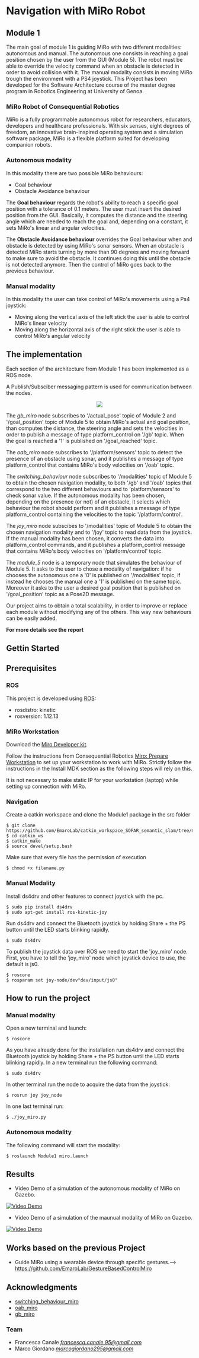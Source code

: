  # Navigation with MiRo Robot

 ## Module 1
 The main goal of module 1 is guiding MiRo with two different modalities: autonomous and manual.
 The autonomous one consists in reaching a goal position chosen by the user from the GUI (Module 5). The robot must be able to override the velocity command when an obstacle is detected in order to avoid collision with it.
 The manual modality consists in moving MiRo trough the environment with a PS4 joystick.
 This Project has been developed for the Software Architecture course of the master degree program in Robotics Engineering at University of Genoa.

 ### MiRo Robot of Consequential Robotics
 MiRo is a fully programmable autonomous robot for researchers, educators, developers and healthcare professionals. With six senses, eight   degrees of freedom, an innovative brain-inspired operating system and a simulation software package, MiRo is a flexible platform suited for developing companion robots.


 ### Autonomous modality
 
 In this modality there are two possible MiRo behaviours:
 * Goal behaviour
 * Obstacle Avoidance behaviour
 
 The **Goal behaviour** regards the robot's ability to reach a specific goal position with a tolerance of 0.1 meters. The user must insert the desired position from the GUI.
 Basically, it computes the distance and the steering angle which are needed to reach the goal and, depending on a constant, it sets MiRo's linear and angular velocities.

 The **Obstacle Avoidance behaviour** overrides the Goal behaviour when and obstacle is detected by using MiRo's sonar sensors.
 When an obstacle is detected MiRo starts turning by more than 90 degrees and moving forward to make sure to avoid the obstacle. It continues doing this until the obstacle is not detected anymore.
 Then the control of MiRo goes back to the previous behaviour.

 ### Manual modality

 In this modality the user can take control of MiRo's movements using a Ps4 joystick:
 * Moving along the vertical axis of the left stick the user is able to control MiRo's linear velocity
 * Moving along the horizontal axis of the right stick the user is able to control MiRo's angular velocity

 ## The implementation 

 Each section of the architecture from Module 1 has been implemented as a ROS node.

 A Publish/Subsciber messaging pattern is used for communication between the nodes.
<p align="center">
 <img src="module1_architecture.png"/>
</p>

 The *gb_miro* node subscribes to '/actual_pose' topic of Module 2 and '/goal_position' topic of Module 5 to obtain MiRo's actual and goal position, than computes the distance, the steering angle and sets the velocities in order to publish a message of type platform_control on '/gb' topic. When the goal is reached a '1' is published on '/goal_reached' topic.

 The *oab_miro* node subscribes to '/platform/sensors' topic to detect the presence of an obstacle using sonar, and it publishes a message of type platform_control that contains MiRo's body velocities on '/oab' topic. 
 
 The *switching_behaviour* node subscribes to '/modalities' topic of Module 5 to obtain the chosen navigation modality, to both '/gb' and '/oab' topics that correspond to the two different behaviours and to 'platform/sensors' to check sonar value.
 If the autonomous modality has been chosen, depending on the presence (or not) of an obstacle, it selects which behaviour the robot should perform and it publishes a message of type platform_control containing the velocities to the topic '/platform/control'.

 The *joy_miro* node subscibes to '/modalities' topic of Module 5 to obtain the chosen navigation modality and to '/joy' topic to read data from the joystick. If the manual modality has been chosen, it converts the data into platform_control commands, and it publishes a platform_control message that contains MiRo's body velocities on '/platform/control' topic.

The *module_5* node is a temporary node that simulates the behaviour of Module 5. It asks to the user to chose a modality of navigation: if he chooses the autonomous one a '0' is published on '/modalities' topic, if instead he chooses the manual one a '1' is published on the same topic. Moreover it asks to the user a desired goal position that is published on '/goal_position' topic as a Pose2D message.

 Our project aims to obtain a total scalability, in order to improve or replace each module without modifying any of the others. This way new behaviours can be easily added.
 
  **For more details see the report**
 ## Gettin Started

 ## Prerequisites

 ### ROS
This project is developed using [ROS](http://wiki.ros.org/kinetic/Installation/Ubuntu):
* rosdistro: kinetic
* rosversion: 1.12.13

 ### MiRo Workstation
Download the [Miro Developer kit](http://labs.consequentialrobotics.com/miro/mdk/).

Follow the instructions from Consequential Robotics [Miro: Prepare Workstation](https://consequential.bitbucket.io/Developer_Preparation_Prepare_workstation.html) to set up your workstation to work with MiRo. 
Strictly follow the instructions in the Install MDK section as the following steps will rely on this.

It is not necessary to make static IP for your workstation (laptop) while setting up connection with MiRo.

 ### Navigation

Create a catkin workspace and clone the Module1 package in the src folder

```
$ git clone https://github.com/EmaroLab/catkin_workspace_SOFAR_semantic_slam/tree/module1/src
$ cd catkin_ws
$ catkin_make
$ source devel/setup.bash
```

Make sure that every file has the permission of execution 

```
$ chmod +x filename.py
```

 ### Manual Modality
Install ds4drv and other features to connect joystick with the pc.

```
$ sudo pip install ds4drv
$ sudo apt-get install ros-kinetic-joy
```

 Run ds4drv and connect the Bluetooth joystick by holding Share + the PS button until the LED starts blinking rapidly.

```
$ sudo ds4drv
```

 To publish the joystick data over ROS we need to start the 'joy_miro' node. First, you have to tell the 'joy_miro' node which joystick device to use, the default is js0. 

```
$ roscore
$ rosparam set joy-node/dev"dev/input/js0"
```

 ## How to run the project

 ### Manual modality
Open a new terminal and launch:

```
$ roscore
```

As you have already done for the installation run ds4drv and connect the Bluetooth joystick by holding Share + the PS button until the LED starts blinking rapidly.
In a new terminal run the following command:

```
$ sudo ds4drv
```

In other terminal run the node to acquire the data from the joystick:

```
$ rosrun joy joy_node
```

In one last terminal run:

```
$ ./joy_miro.py
```

 ### Autonomous modality
The following command will start the modality:

```
$ roslaunch Module1 miro.launch
```


## Results
* Video Demo of a simulation of the autonomous modality of MiRo on Gazebo.

[![Video Demo](https://img.youtube.com/vi/S2p8JdRTcTw/0.jpg)](https://www.youtube.com/watch?v=S2p8JdRTcTw&feature=youtu.be)



* Video Demo of a simulation of the maunual modality of MiRo on Gazebo.

[![Video Demo](https://img.youtube.com/vi/wapS9PwTN8o/0.jpg)](https://www.youtube.com/watch?v=wapS9PwTN8o&feature=youtu.be)


## Works based on the previous Project
* Guide MiRo using a wearable device through specific gestures.--> https://github.com/EmaroLab/GestureBasedControlMiro

## Acknowledgments

* [switching_behaviour_miro](https://github.com/EmaroLab/GestureBasedControlMiro) 
* [oab_miro](https://github.com/EmaroLab/GestureBasedControlMiro) 
* [gb_miro](https://github.com/clebercoutof/turtlesim_cleaner)



### Team
* Francesca Canale *francesca.canale.95@gmail.com*
* Marco Giordano *marcogiordano295@gmail.com*
